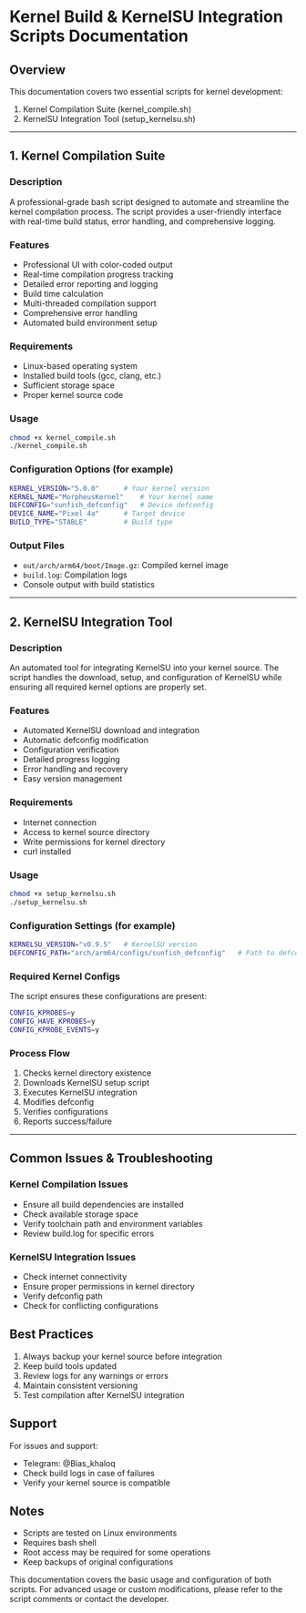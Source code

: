 # Kernel Build & KernelSU Integration Scripts Documentation

## Overview
This documentation covers two essential scripts for kernel development:
1. Kernel Compilation Suite (kernel_compile.sh)
2. KernelSU Integration Tool (setup_kernelsu.sh)

---

## 1. Kernel Compilation Suite

### Description
A professional-grade bash script designed to automate and streamline the kernel compilation process. The script provides a user-friendly interface with real-time build status, error handling, and comprehensive logging.

### Features
- Professional UI with color-coded output
- Real-time compilation progress tracking
- Detailed error reporting and logging
- Build time calculation
- Multi-threaded compilation support
- Comprehensive error handling
- Automated build environment setup

### Requirements
- Linux-based operating system
- Installed build tools (gcc, clang, etc.)
- Sufficient storage space
- Proper kernel source code

### Usage
```bash
chmod +x kernel_compile.sh
./kernel_compile.sh
```

### Configuration Options (for example)
```bash
KERNEL_VERSION="5.0.0"      # Your kernel version
KERNEL_NAME="MorpheusKernel"    # Your kernel name
DEFCONFIG="sunfish_defconfig"   # Device defconfig
DEVICE_NAME="Pixel 4a"      # Target device
BUILD_TYPE="STABLE"         # Build type
```

### Output Files
- `out/arch/arm64/boot/Image.gz`: Compiled kernel image
- `build.log`: Compilation logs
- Console output with build statistics

---

## 2. KernelSU Integration Tool

### Description
An automated tool for integrating KernelSU into your kernel source. The script handles the download, setup, and configuration of KernelSU while ensuring all required kernel options are properly set.

### Features
- Automated KernelSU download and integration
- Automatic defconfig modification
- Configuration verification
- Detailed progress logging
- Error handling and recovery
- Easy version management

### Requirements
- Internet connection
- Access to kernel source directory
- Write permissions for kernel directory
- curl installed

### Usage
```bash
chmod +x setup_kernelsu.sh
./setup_kernelsu.sh
```

### Configuration Settings (for example)
```bash
KERNELSU_VERSION="v0.9.5"   # KernelSU version
DEFCONFIG_PATH="arch/arm64/configs/sunfish_defconfig"   # Path to defconfig
```

### Required Kernel Configs
The script ensures these configurations are present:
```bash
CONFIG_KPROBES=y
CONFIG_HAVE_KPROBES=y
CONFIG_KPROBE_EVENTS=y
```

### Process Flow
1. Checks kernel directory existence
2. Downloads KernelSU setup script
3. Executes KernelSU integration
4. Modifies defconfig
5. Verifies configurations
6. Reports success/failure

---

## Common Issues & Troubleshooting

### Kernel Compilation Issues
- Ensure all build dependencies are installed
- Check available storage space
- Verify toolchain path and environment variables
- Review build.log for specific errors

### KernelSU Integration Issues
- Check internet connectivity
- Ensure proper permissions in kernel directory
- Verify defconfig path
- Check for conflicting configurations

## Best Practices
1. Always backup your kernel source before integration
2. Keep build tools updated
3. Review logs for any warnings or errors
4. Maintain consistent versioning
5. Test compilation after KernelSU integration

## Support
For issues and support:
- Telegram: @Bias_khaloq
- Check build logs in case of failures
- Verify your kernel source is compatible

## Notes
- Scripts are tested on Linux environments
- Requires bash shell
- Root access may be required for some operations
- Keep backups of original configurations

This documentation covers the basic usage and configuration of both scripts. For advanced usage or custom modifications, please refer to the script comments or contact the developer.
